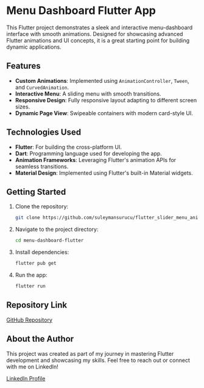 # Menu Dashboard Flutter App

This Flutter project demonstrates a sleek and interactive menu-dashboard interface with smooth animations. Designed for showcasing advanced Flutter animations and UI concepts, it is a great starting point for building dynamic applications.

## Features

- **Custom Animations**: Implemented using `AnimationController`, `Tween`, and `CurvedAnimation`.
- **Interactive Menu**: A sliding menu with smooth transitions.
- **Responsive Design**: Fully responsive layout adapting to different screen sizes.
- **Dynamic Page View**: Swipeable containers with modern card-style UI.

## Technologies Used

- **Flutter**: For building the cross-platform UI.
- **Dart**: Programming language used for developing the app.
- **Animation Frameworks**: Leveraging Flutter's animation APIs for seamless transitions.
- **Material Design**: Implemented using Flutter's built-in Material widgets.

## Getting Started

1. Clone the repository:
   ```bash
   git clone https://github.com/suleymansurucu/flutter_slider_menu_animation.git
   ```

2. Navigate to the project directory:
   ```bash
   cd menu-dashboard-flutter
   ```

3. Install dependencies:
   ```bash
   flutter pub get
   ```

4. Run the app:
   ```bash
   flutter run
   ```

## Repository Link

[GitHub Repository](https://github.com/suleymansurucu/flutter_slider_menu_animation)

## About the Author

This project was created as part of my journey in mastering Flutter development and showcasing my skills. Feel free to reach out or connect with me on LinkedIn!

[LinkedIn Profile](https://www.linkedin.com/in/suleymansurucu/)
